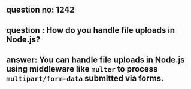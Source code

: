 
      
## question no: 1242

## question : How do you handle file uploads in Node.js?

## answer: You can handle file uploads in Node.js using middleware like `multer` to process `multipart/form-data` submitted via forms.
      